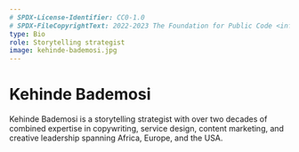 ```yaml
---
# SPDX-License-Identifier: CC0-1.0
# SPDX-FileCopyrightText: 2022-2023 The Foundation for Public Code <info@publiccode.net>
type: Bio
role: Storytelling strategist
image: kehinde-bademosi.jpg
---
```


# Kehinde Bademosi

Kehinde Bademosi is a storytelling strategist with over two decades of combined expertise in copywriting, service design, content marketing, and creative leadership spanning Africa, Europe, and the USA.
